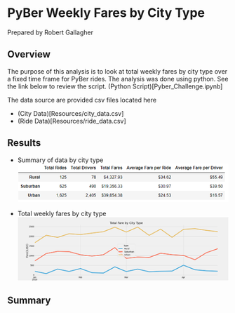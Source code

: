 # PyBer Weekly Fares by City Type
Prepared by Robert Gallagher

## Overview

The purpose of this analysis is to look at total weekly fares by city type over a fixed time frame for PyBer rides.  The analysis was done using python.  See the link below to review the script.
(Python Script)[Pyber_Challenge.ipynb]

The data source are provided csv files located here
- (City Data)[Resources/city_data.csv]
- (Ride Data)[Resources/ride_data.csv]

## Results

- Summary of data by city type
![](Resources/pyber_summary_df.png)

- Total weekly fares by city type
![](analysis/PyBer_fare_summary.png)

## Summary



